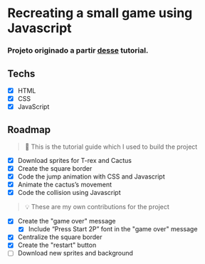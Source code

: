 # Recreating a small game using Javascript

### Projeto originado a partir <a href="https://www.youtube.com/watch?v=i7nIutSLvdU">desse</a> tutorial.

## Techs

- [x] HTML
- [x] CSS
- [x] JavaScript

## Roadmap

> :memo: This is the tutorial guide which I used to build the project


- [x] Download sprites for T-rex and Cactus
- [x] Create the square border
- [x] Code the jump animation with CSS and Javascript
- [x] Animate the cactus’s movement
- [x] Code the collision using Javascript

> :bulb: These are my own contributions for the project 


- [x] Create the "game over" message
  - [x] Include “Press Start 2P” font in the "game over" message
- [x] Centralize the square border
- [x] Create the "restart" button
- [ ] Download new sprites and background
